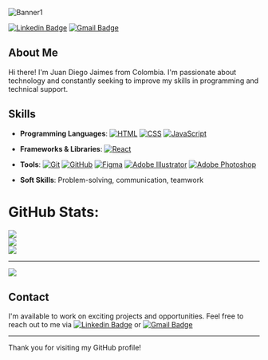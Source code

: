 
![Banner1](https://github.com/JuanJaimes9/JuanJaimes9/assets/129762192/90186ed8-3220-4bb6-bf64-bda145a0afc3)

[![Linkedin Badge](https://img.shields.io/badge/-Juan%20Diego%20Jaimes-blue?style=flat-square&logo=Linkedin&logoColor=white&link=https://www.linkedin.com/in/juanjaimes9)](https://www.linkedin.com/in/juanjaimes9)
[![Gmail Badge](https://img.shields.io/badge/-juandiegojaimesp99@gmail.com-c14438?style=flat-square&logo=Gmail&logoColor=white&link=mailto:juandiegojaimesp99@gmail.com)](mailto:juandiegojaimesp99@gmail.com)

## About Me

Hi there! I'm Juan Diego Jaimes from Colombia. I'm passionate about technology and constantly seeking to improve my skills in programming and technical support.

## Skills

- **Programming Languages**: [![HTML](https://img.shields.io/badge/-HTML-orange?style=flat&logo=html5&logoColor=white)](https://www.w3.org/html/) 
[![CSS](https://img.shields.io/badge/-CSS-blue?style=flat&logo=css3&logoColor=white)](https://www.w3.org/Style/CSS/) 
[![JavaScript](https://img.shields.io/badge/-JavaScript-yellow?style=flat&logo=javascript&logoColor=white)](https://www.javascript.com/) 
- **Frameworks & Libraries**: [![React](https://img.shields.io/badge/-React-blue?style=flat&logo=react&logoColor=white)](https://reactjs.org/)
- **Tools**: [![Git](https://img.shields.io/badge/-Git-orange?style=flat&logo=git&logoColor=white)](https://git-scm.com/) 
[![GitHub](https://img.shields.io/badge/-GitHub-black?style=flat&logo=github&logoColor=white)](https://github.com/) 
[![Figma](https://img.shields.io/badge/-Figma-purple?style=flat&logo=figma&logoColor=white)](https://www.figma.com/) 
[![Adobe Illustrator](https://img.shields.io/badge/-Illustrator-orange?style=flat&logo=adobe-illustrator&logoColor=white)](https://www.adobe.com/products/illustrator.html) 
[![Adobe Photoshop](https://img.shields.io/badge/-Photoshop-blue?style=flat&logo=adobe-photoshop&logoColor=white)](https://www.adobe.com/products/photoshop.html) 

- **Soft Skills**: Problem-solving, communication, teamwork

#  GitHub Stats:
![](https://github-readme-stats.vercel.app/api?username=JuanJaimes9&theme=dark&hide_border=false&include_all_commits=false&count_private=false)<br/>
![](https://github-readme-streak-stats.herokuapp.com/?user=JuanJaimes9&theme=dark&hide_border=false)<br/>
![](https://github-readme-stats.vercel.app/api/top-langs/?username=JuanJaimes9&theme=dark&hide_border=false&include_all_commits=false&count_private=false&layout=compact)

---
[![](https://visitcount.itsvg.in/api?id=JuanJaimes9&icon=0&color=0)](https://visitcount.itsvg.in)

<!-- Proudly created with GPRM ( https://gprm.itsvg.in ) -->


## Contact

I'm available to work on exciting projects and opportunities. Feel free to reach out to me via [![Linkedin Badge](https://img.shields.io/badge/-LinkedIn-blue?style=flat-square&logo=Linkedin&logoColor=white&link=https://www.linkedin.com/in/juanjaimes99)](https://www.linkedin.com/in/juanjaimes99) or 
[![Gmail Badge](https://img.shields.io/badge/-Email-c14438?style=flat-square&logo=Gmail&logoColor=white&link=mailto:juandiegojaimesp99@gmail.com)](mailto:juandiegojaimesp99@gmail.com)


---

Thank you for visiting my GitHub profile!
